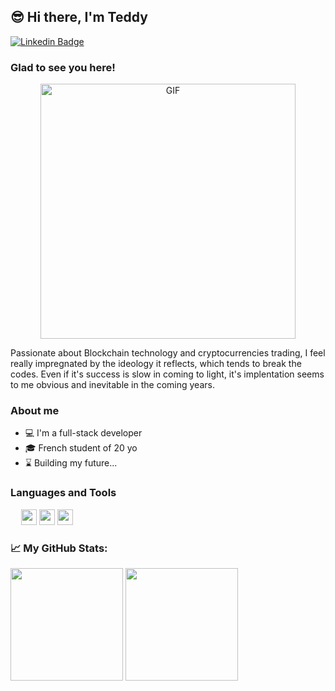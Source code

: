 ## 😎 Hi there, I'm Teddy

[![Linkedin Badge](https://img.shields.io/badge/-LinkedIn-0e76a8?style=flat-square&logo=Linkedin&logoColor=white)](https://www.linkedin.com/in/teddy-jean-fran%C3%A7ois/)

### Glad to see you here! 

<p align="center">
  <img alt="GIF" src="https://feature.undp.org/beyond-bitcoin/fr/assets/mbNja7QNnr/block3.gif" width="408" />
</p>
  
Passionate about Blockchain technology and cryptocurrencies trading, I feel really impregnated by the ideology it reflects, which tends to break the codes. Even if it's success is slow in coming to light, it's implentation seems to me obvious and inevitable in the coming years.

### About me

- 💻 I'm a full-stack developer
- 🎓 French student of 20 yo
- ⌛ Building my future...

### Languages and Tools

<p>
  <img src="https://iconape.com/wp-content/files/uq/93481/svg/solidity.svg" width="13" />
  <img src="https://nodejs.org/static/images/logo-hexagon-card.png" width="25" />
  <img src="https://cdn.iconscout.com/icon/free/png-512/typescript-1174965.png" width="25" />
  <img src="https://cdn4.iconfinder.com/data/icons/logos-and-brands/512/187_Js_logo_logos-512.png" width="25" />
</p>

### 📈 My GitHub Stats:

<p>
  <img height="180em" src="https://github-readme-stats.vercel.app/api?username=JEANFRANCOISTeddy&show_icons=true&hide_border=true&&count_private=true&include_all_commits=true" />
  <img height="180em" src="https://github-readme-stats.vercel.app/api/top-langs/?username=JEANFRANCOISTeddy&exclude_repo=KNN-Image-Classification&show_icons=true&hide_border=true&layout=compact&langs_count=8"/>
</p>
